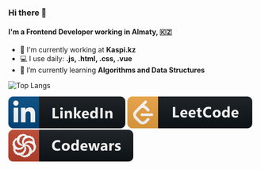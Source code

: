 ### Hi there 👋

<!--
**VasliSaidmuradov/VasliSaidmuradov** is a ✨ _special_ ✨ repository because its `README.md` (this file) appears on your GitHub profile.

Here are some ideas to get you started:

- 🔭 I’m currently working on ...
- 🌱 I’m currently learning ...
- 👯 I’m looking to collaborate on ...
- 🤔 I’m looking for help with ...
- 💬 Ask me about ...
- 📫 How to reach me: ...
- 😄 Pronouns: ...
- ⚡ Fun fact: ...
-->

#### I'm a Frontend Developer working in Almaty, :kazakhstan:

- 🏢 I'm currently working at **Kaspi.kz**
- 💻 I use daily: **.js, .html, .css, .vue**
- 🌱 I’m currently learning **Algorithms and Data Structures**

<!-- ![Top Langs](https://github-readme-stats.vercel.app/api/top-langs/?username=VasliSaidmuradov&layout=compact&hide=php) -->

![Top Langs](https://github-readme-stats.vercel.app/api/top-langs/?username=VasliSaidmuradov&layout=compact&title_color=ffffff&text_color=e7e7e7&icon_color=007bff&bg_color=171c28&hide=php)

<a href="https://www.linkedin.com/in/VasliSaidmuradov/" target="_blank"><img src="icons/linkedin_button_icon.svg" /></a>
<a href="https://leetcode.com/VasliSaidmuradov/" target="_blank"><img src="icons/leetcode_button_icon.svg" /></a>
<a href="https://www.codewars.com/users/VasliSaidmuradov" target="_blank"><img src="icons/codewars_button_icon.svg" /></a>
